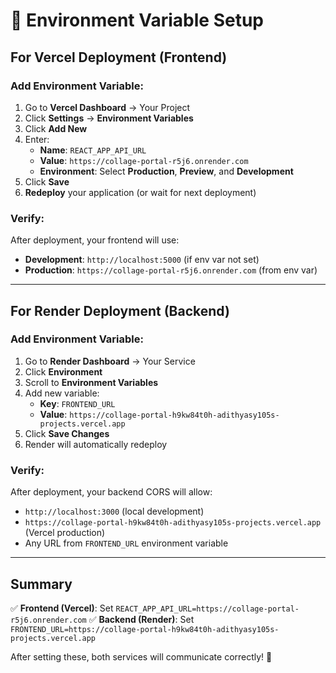 # 🔧 Environment Variable Setup

## For Vercel Deployment (Frontend)

### Add Environment Variable:

1. Go to **Vercel Dashboard** → Your Project
2. Click **Settings** → **Environment Variables**
3. Click **Add New**
4. Enter:
   - **Name**: `REACT_APP_API_URL`
   - **Value**: `https://collage-portal-r5j6.onrender.com`
   - **Environment**: Select **Production**, **Preview**, and **Development**
5. Click **Save**
6. **Redeploy** your application (or wait for next deployment)

### Verify:
After deployment, your frontend will use:
- **Development**: `http://localhost:5000` (if env var not set)
- **Production**: `https://collage-portal-r5j6.onrender.com` (from env var)

---

## For Render Deployment (Backend)

### Add Environment Variable:

1. Go to **Render Dashboard** → Your Service
2. Click **Environment**
3. Scroll to **Environment Variables**
4. Add new variable:
   - **Key**: `FRONTEND_URL`
   - **Value**: `https://collage-portal-h9kw84t0h-adithyasy105s-projects.vercel.app`
5. Click **Save Changes**
6. Render will automatically redeploy

### Verify:
After deployment, your backend CORS will allow:
- `http://localhost:3000` (local development)
- `https://collage-portal-h9kw84t0h-adithyasy105s-projects.vercel.app` (Vercel production)
- Any URL from `FRONTEND_URL` environment variable

---

## Summary

✅ **Frontend (Vercel)**: Set `REACT_APP_API_URL=https://collage-portal-r5j6.onrender.com`
✅ **Backend (Render)**: Set `FRONTEND_URL=https://collage-portal-h9kw84t0h-adithyasy105s-projects.vercel.app`

After setting these, both services will communicate correctly! 🎉

